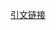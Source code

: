 [引文链接](https://github.com/sunmiao0301/leetcode-master/blob/master/problems/%E5%89%8D%E5%BA%8F/On%E7%9A%84%E7%AE%97%E6%B3%95%E5%B1%85%E7%84%B6%E8%B6%85%E6%97%B6%E4%BA%86%EF%BC%8C%E6%AD%A4%E6%97%B6%E7%9A%84n%E7%A9%B6%E7%AB%9F%E6%98%AF%E5%A4%9A%E5%A4%A7%EF%BC%9F.md)
